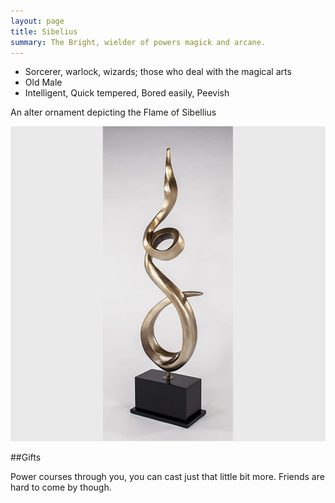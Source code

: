 ```yaml
---
layout: page
title: Sibelius
summary: The Bright, wielder of powers magick and arcane.
---
```


- Sorcerer, warlock, wizards; those who deal with the magical arts
- Old Male
- Intelligent, Quick tempered, Bored easily, Peevish

An alter ornament depicting the Flame of Sibellius

![Flame of Sibellius](/assets/sibellius-flame.jpg)

##Gifts

Power courses through you, you can cast just that little bit more. Friends are hard to come by though.
